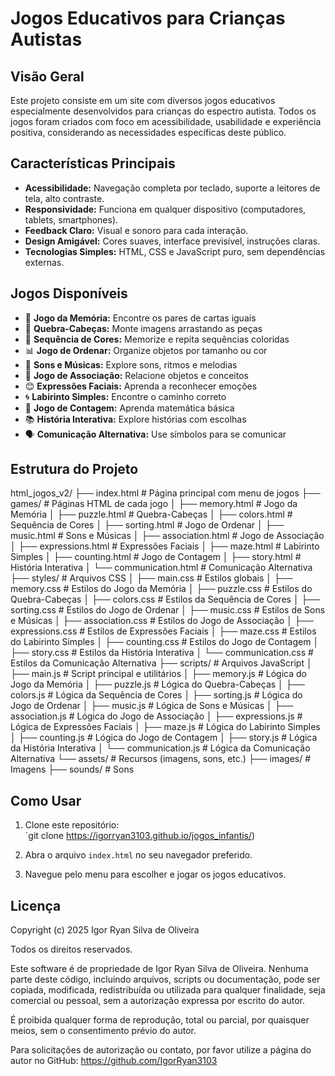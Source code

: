# Jogos Educativos para Crianças Autistas

## Visão Geral

Este projeto consiste em um site com diversos jogos educativos especialmente desenvolvidos para crianças do espectro autista. Todos os jogos foram criados com foco em acessibilidade, usabilidade e experiência positiva, considerando as necessidades específicas deste público.

## Características Principais

- **Acessibilidade:** Navegação completa por teclado, suporte a leitores de tela, alto contraste.  
- **Responsividade:** Funciona em qualquer dispositivo (computadores, tablets, smartphones).  
- **Feedback Claro:** Visual e sonoro para cada interação.  
- **Design Amigável:** Cores suaves, interface previsível, instruções claras.  
- **Tecnologias Simples:** HTML, CSS e JavaScript puro, sem dependências externas.

## Jogos Disponíveis

- 🧠 **Jogo da Memória:** Encontre os pares de cartas iguais  
- 🧩 **Quebra-Cabeças:** Monte imagens arrastando as peças  
- 🌈 **Sequência de Cores:** Memorize e repita sequências coloridas  
- 📊 **Jogo de Ordenar:** Organize objetos por tamanho ou cor  
- 🎵 **Sons e Músicas:** Explore sons, ritmos e melodias  
- 🔄 **Jogo de Associação:** Relacione objetos e conceitos  
- 😊 **Expressões Faciais:** Aprenda a reconhecer emoções  
- 🌀 **Labirinto Simples:** Encontre o caminho correto  
- 🔢 **Jogo de Contagem:** Aprenda matemática básica  
- 📚 **História Interativa:** Explore histórias com escolhas  
- 🗣️ **Comunicação Alternativa:** Use símbolos para se comunicar  

## Estrutura do Projeto

html_jogos_v2/
├── index.html # Página principal com menu de jogos
├── games/ # Páginas HTML de cada jogo
│ ├── memory.html # Jogo da Memória
│ ├── puzzle.html # Quebra-Cabeças
│ ├── colors.html # Sequência de Cores
│ ├── sorting.html # Jogo de Ordenar
│ ├── music.html # Sons e Músicas
│ ├── association.html # Jogo de Associação
│ ├── expressions.html # Expressões Faciais
│ ├── maze.html # Labirinto Simples
│ ├── counting.html # Jogo de Contagem
│ ├── story.html # História Interativa
│ └── communication.html # Comunicação Alternativa
├── styles/ # Arquivos CSS
│ ├── main.css # Estilos globais
│ ├── memory.css # Estilos do Jogo da Memória
│ ├── puzzle.css # Estilos do Quebra-Cabeças
│ ├── colors.css # Estilos da Sequência de Cores
│ ├── sorting.css # Estilos do Jogo de Ordenar
│ ├── music.css # Estilos de Sons e Músicas
│ ├── association.css # Estilos do Jogo de Associação
│ ├── expressions.css # Estilos de Expressões Faciais
│ ├── maze.css # Estilos do Labirinto Simples
│ ├── counting.css # Estilos do Jogo de Contagem
│ ├── story.css # Estilos da História Interativa
│ └── communication.css # Estilos da Comunicação Alternativa
├── scripts/ # Arquivos JavaScript
│ ├── main.js # Script principal e utilitários
│ ├── memory.js # Lógica do Jogo da Memória
│ ├── puzzle.js # Lógica do Quebra-Cabeças
│ ├── colors.js # Lógica da Sequência de Cores
│ ├── sorting.js # Lógica do Jogo de Ordenar
│ ├── music.js # Lógica de Sons e Músicas
│ ├── association.js # Lógica do Jogo de Associação
│ ├── expressions.js # Lógica de Expressões Faciais
│ ├── maze.js # Lógica do Labirinto Simples
│ ├── counting.js # Lógica do Jogo de Contagem
│ ├── story.js # Lógica da História Interativa
│ └── communication.js # Lógica da Comunicação Alternativa
└── assets/ # Recursos (imagens, sons, etc.)
├── images/ # Imagens
├── sounds/ # Sons

## Como Usar

1. Clone este repositório:  
   `git clone https://igorryan3103.github.io/jogos_infantis/)  

2. Abra o arquivo `index.html` no seu navegador preferido.

3. Navegue pelo menu para escolher e jogar os jogos educativos.

## Licença

Copyright (c) 2025 Igor Ryan Silva de Oliveira

Todos os direitos reservados.

Este software é de propriedade de Igor Ryan Silva de Oliveira. Nenhuma parte deste código, incluindo arquivos, scripts ou documentação, pode ser copiada, modificada, redistribuída ou utilizada para qualquer finalidade, seja comercial ou pessoal, sem a autorização expressa por escrito do autor.

É proibida qualquer forma de reprodução, total ou parcial, por quaisquer meios, sem o consentimento prévio do autor.

Para solicitações de autorização ou contato, por favor utilize a página do autor no GitHub: https://github.com/IgorRyan3103
